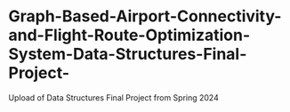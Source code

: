 # Graph-Based-Airport-Connectivity-and-Flight-Route-Optimization-System-Data-Structures-Final-Project-
Upload of Data Structures Final Project from Spring 2024
